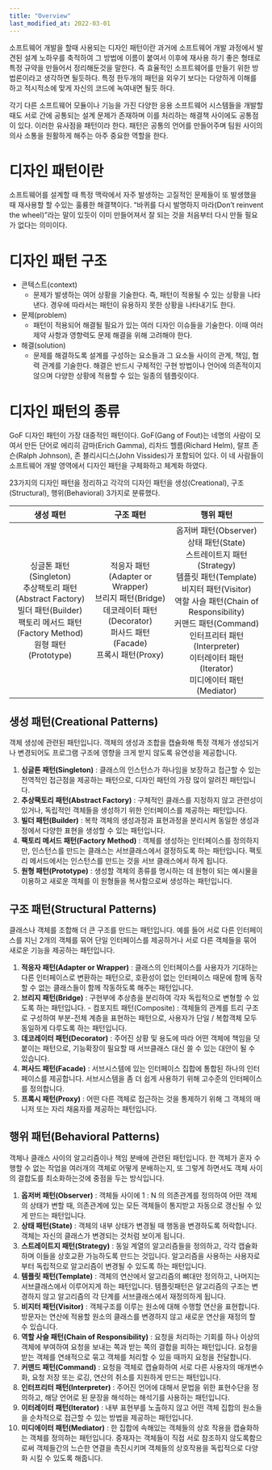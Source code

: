 ```yaml
---
title: "Overview"
last_modified_at: 2022-03-01
---
```


소프트웨어 개발을 할때 사용되는 디자인 패턴이란 과거에 소프트웨어 개발 과정에서 발견된 설계 노하우를 축적하여 그 방법에 이름이 붙여서 이후에 재사용 하기 좋은 형태로 특정 규약을 만들어서 정리해둔것을 말한다. 즉 효율적인 소프트웨어를 만들기 위한 방법론이라고 생각하면 될듯하다. 특정 한두개의 패턴을 외우기 보다는 다양하게 이해를 하고 적시적소에 맞게 자신의 코드에 녹여내면 될듯 하다.

각기 다른 소프트웨어 모듈이나 기능을 가진 다양한 응용 소프트웨어 시스템들을 개발할 때도 서로 간에 공통되는 설계 문제가 존재하며 이를 처리하는 해결책 사이에도 공통점이 있다. 이러한 유사점을 패턴이라 한다. 패턴은 공통의 언어를 만들어주며 팀원 사이의 의사 소통을 원활하게 해주는 아주 중요한 역할을 한다.

# 디자인 패턴이란

소프트웨어를 설계할 때 특정 맥락에서 자주 발생하는 고질적인 문제들이 또 발생했을 때 재사용할 할 수있는 훌륭한 해결책이다. “바퀴를 다시 발명하지 마라(Don’t reinvent the wheel)”라는 말이 있듯이 이미 만들어져서 잘 되는 것을 처음부터 다시 만들 필요가 없다는 의미이다.

# 디자인 패턴 구조

* 콘텍스트(context)
  * 문제가 발생하는 여어 상황을 기술한다. 즉, 패턴이 적용될 수 있는 상황을 나타낸다. 경우에 따라서는 패턴이 유용하지 못한 상황을 나타내기도 한다.
* 문제(problem)
  * 패턴이 적용되어 해결될 필요가 있는 여러 디자인 이슈들을 기술한다. 이때 여러 제약 사항과 영향력도 문제 해결을 위해 고려해야 한다.
* 해결(solution)
  * 문제를 해결하도록 설계를 구성하는 요소들과 그 요소들 사이의 관계, 책임, 협력 관계를 기술한다. 해결은 반드시 구체적인 구현 방법이나 언어에 의존적이지 않으며 다양한 상황에 적용할 수 있는 일종의 템플릿이다.

# 디자인 패턴의 종류

GoF 디자인 패턴이 가장 대중적인 패턴이다. GoF(Gang of Fout)는 네명의 사람이 모여서 만든 단어로 에리히 감마(Erich Gamma), 리차드 헬름(Richard Helm), 랄프 존슨(Ralph Johnson), 존 블리시디스(John Vissides)가 포함되어 있다. 이 네 사람들이  소프트웨어 개발 영역에서 디자인 패턴을 구체화하고 체계화 하였다.
            
23가지의 디자인 패턴을 정리하고 각각의 디자인 패턴을 생성(Creational), 구조(Structural), 행위(Behavioral) 3가지로 분류했다.

|생성 패턴|구조 패턴|행위 패턴|
|:--:|:--:|:--:|
|싱글톤 패턴(Singleton)</br>추상팩토리 패턴(Abstract Factory)</br>빌더 패턴(Builder)</br>팩토리 메서드 패턴(Factory Method)</br>원형 패턴(Prototype)|적응자 패턴(Adapter or Wrapper)</br>브리지 패턴(Bridge)</br>데코레이터 패턴(Decorator)</br>퍼사드 패턴(Facade)</br>프록시 패턴(Proxy)|옵저버 패턴(Observer)</br>상태 패턴(State)</br>스트레이트지 패턴(Strategy)</br>템플릿 패턴(Template)</br>비지터 패턴(Visitor)</br>역할 사슬 패턴(Chain of Responsibility)</br>커맨드 패턴(Command)</br>인터프리터 패턴(Interpreter)</br>이터레이터 패턴(Iterator)</br>미디에이터 패턴(Mediator)</br> 


## 생성 패턴(Creational Patterns)

객체 생성에 관련된 패턴입니다. 객체의 생성과 조합을 캡슐화해 특정 객체가 생성되거나 변경되어도 프로그램 구조에 영향을 크게 받지 않도록 유연성을 제공합니다.

1. **싱글톤 패턴(Singleton)** : 클래스의 인스턴스가 하나임을 보장하고 접근할 수 있는 전역적인 접근점을 제공하는 패턴으로, 디자인 패턴의 가장 많이 알려진 패턴입니다.
2. **추상팩토리 패턴(Abstract Factory)** : 구체적인 클래스를 지정하지 않고 관련성이 있거나, 독립적인 객체들을 생성하기 위한 인터페이스를 제공하는 패턴입니다.
3. **빌더 패턴(Builder)** : 복학 객체의 생성과정과 표현과정을 분리시켜 동일한 생성과정에서 다양한 표현을 생성할 수 있는 패턴입니다.
4. **팩토리 메서드 패턴(Factory Method)** : 객체를 생성하는 인터페이스를 정의하지만, 인스턴스를 만드는 클래스는 서브클래스에서 결정하도록 하는 패턴입니다. 팩토리 메서드에서는 인스턴스를 만드는 것을 서브 클래스에서 하게 됩니다.
5. **원형 패턴(Prototype)** : 생성할 객체의 종류를 명시하는 데 원형이 되는 예시물을 이용하고 새로운 객체를 이 원형들을 복사함으로써 생성하는 패턴입니다.

## 구조 패턴(Structural Patterns)

클래스나 객체를 조합해 더 큰 구조를 만드는 패턴입니다. 예를 들어 서로 다른 인터페이스를 지닌 2개의 객체를 묶어 단일 인터페이스를 제공하거나 서로 다른 객체들을 묶어 새로운 기능을 제공하는 패턴입니다.

1. **적응자 패턴(Adapter or Wrapper)** : 클래스의 인터페이스를 사용자가 기대하는 다른 인터페이스로 변환하는 패턴으로, 호환성이 없는 인터페이스 때문에 함께 동작할 수 없는 클래스들이 함께 작동하도록 해주는 패턴입니다.
2. **브리지 패턴(Bridge)** : 구현부에 추상층을 분리하여 각자 독립적으로 변형할 수 있도록 하는 패턴입니다. - 컴포지트 패턴(Composite) : 객체들의 관계를 트리 구조로 구성하여 부분-전체 계층을 표현하는 패턴으로, 사용자가 단일 / 복합객체 모두 동일하게 다루도록 하는 패턴입니다.
3. **데코레이터 패턴(Decorator)** : 주어진 상황 및 용도에 따라 어떤 객체에 책임을 덧붙이는 패턴으로, 기능확장이 필요할 때 서브클래스 대신 쓸 수 있는 대안이 될 수 있습니다.
4. **퍼사드 패턴(Facade)** : 서브시스템에 있는 인터페이스 집합에 통합된 하나의 인터페이스를 제공합니다. 서브시스템을 좀 더 쉽게 사용하기 위해 고수준의 인터페이스를 정의합니다.
5. **프록시 패턴(Proxy)** : 어떤 다른 객체로 접근하는 것을 통제하기 위해 그 객체의 매니저 또는 자리 채움자를 제공하는 패턴입니다.

## 행위 패턴(Behavioral Patterns)

객체나 클래스 사이의 알고리즘이나 책임 분배에 관련된 패턴입니다. 한 객체가 혼자 수행할 수 없는 작업을 여러개의 객체로 어떻게 분배하는지, 또 그렇게 하면서도 객체 사이의 결합도를 최소화하는것에 중점을 두는 방식입니다.

1. **옵저버 패턴(Observer)** : 객체들 사이에 1 : N 의 의존관계를 정의하여 어떤 객체의 상태가 변할 때, 의존관계에 있는 모든 객체들이 통지받고 자동으로 갱신될 수 있게 만드는 패턴입니다.
2. **상태 패턴(State)** : 객체의 내부 상태가 변경될 때 행동을 변경하도록 허락합니다. 객체는 자신의 클래스가 변경되는 것처럼 보이게 됩니다.
3. **스트레이트지 패턴(Strategy)** : 동일 계열의 알고리즘들을 정의하고, 각각 캡슐화하며 이들을 상호교환 가능하도록 만드는 것입니다. 알고리즘을 사용하는 사용자로부터 독립적으로 알고리즘이 변경될 수 있도록 하는 패턴입니다.
4. **템플릿 패턴(Template)** : 객체의 연산에서 알고리즘의 뼈대만 정의하고, 나머지는 서브클래스에서 이루어지게 하는 패턴입니다. 템플릿패턴은 알고리즘의 구조는 변경하지 않고 알고리즘의 각 단계를 서브클래스에서 재정의하게 됩니다.
5. **비지터 패턴(Visitor)** : 객체구조를 이루는 원소에 대해 수행할 연산을 표현합니다. 방문자는 연산에 적용할 원소의 클래스를 변경하지 않고 새로운 연산을 재정의 할 수 있습니다.
6. **역할 사슬 패턴(Chain of Responsibility)** : 요청을 처리하는 기회를 하나 이상의 객체에 부여하여 요청을 보내는 쪽과 받는 쪽의 결합을 피하는 패턴입니다. 요청을 받는 객체를 연쇄적으로 묶고 객체를 처리할 수 있을 때까지 요청을 전달합니다.
7. **커맨드 패턴(Command)** : 요청을 객체로 캡슐화하여 서로 다른 사용자의 매개변수화, 요청 저장 또는 로깅, 연산의 취소를 지원하게 만드는 패턴입니다.
8. **인터프리터 패턴(Interpreter)** : 주어진 언어에 대해서 문법을 위한 표현수단을 정의하고, 해당 언어로 된 문장을 해석하는 해석기를 사용하는 패턴입니다.
9. **이터레이터 패턴(Iterator)** : 내부 표현부를 노출하지 않고 어떤 객체 집합의 원소들을 순차적으로 접근할 수 있는 방법을 제공하는 패턴입니다.
10. **미디에이터 패턴(Mediator)** : 한 집합에 속해있는 객체들의 상호 작용을 캡슐화하는 객체를 정의하는 패턴입니다. 중재자는 객체들이 직접 서로 참조하지 않도록함으로써 객체들간의 느슨한 연결을 촉진시키며 객체들의 상호작용을 독립적으로 다양화 시킬 수 있도록 해줍니다.